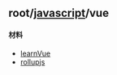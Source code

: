 ## root/[javascript](../README.md)/vue
#### 材料
* [learnVue](https://github.com/answershuto/learnVue)
* [rollupjs](http://www.rollupjs.com/)